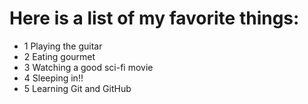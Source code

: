 # Here is a list of my favorite things:
- 1 Playing the guitar
- 2 Eating gourmet
- 3 Watching a good sci-fi movie
- 4 Sleeping in!!
- 5 Learning Git and GitHub
